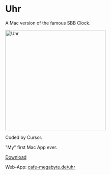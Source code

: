 # Uhr
A Mac version of the famous SBB Clock.

<img src="https://github.com/user-attachments/assets/456ea08c-7089-493c-80fa-1a9eb7319b44" alt="Uhr" width="315"/>

Coded by Cursor.

"My" first Mac App ever.

[Download](https://github.com/cafe-megabyte/Uhr/releases/latest)

Web-App: [cafe-megabyte.de/uhr](cafe-megabyte.de/uhr)

